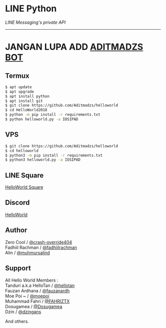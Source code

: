 # LINE Python

*LINE Messaging's private API*

----

# JANGAN LUPA ADD [ADITMADZS BOT](line.me/ti/p/~botaditmadzs)

## Termux

```sh
$ apt update
$ apt upgrade
$ apt install python
$ apt install git
$ git clone https://github.com/Aditmadzs/helloworld
$ cd HelloWorld2018
$ python -m pip install -r requirements.txt
$ python helloworld.py -a IOSIPAD
```

## VPS

```sh
$ git clone https://github.com/Aditmadzs/helloworld
$ cd helloworld
$ python3 -m pip install -r requirements.txt
$ python3 helloworld.py -a IOSIPAD
```

## LINE Square
[HelloWorld Square](https://line.me/ti/g2/JGUODBE4RE)

## Discord

[HelloWorld](https://discord.gg/5jqbutB)

## Author
Zero Cool / [@crash-override404](https://github.com/crash-override404)  
Fadhiil Rachman / [@fadhiilrachman](https://www.instagram.com/fadhiilrachman)  
Alin / [@muhmursalind](https://github.com/muhmursalind)

## Support
All Hello World Members :  
Tanduri a.k.a HelloTan / [@hellotan](https://github.com/hellotan)  
Fauzan Ardhana / [@fauzanardh](https://github.com/fauzanardh)  
Moe Poi ~ / [@moepoi](https://github.com/moepoi)  
Muhammad Fahri / [@FAHRIZTX](https://github.com/FAHRIZTX)  
Dosugamea / [@Dosugamea](https://github.com/Dosugamea)  
Dzin / [@dzingans](https://github.com/dzingans)  
 
And others.
